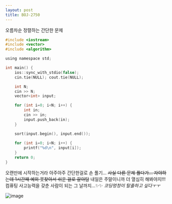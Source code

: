 ```yaml
---
layout: post
title: BOJ-2750
---
```


오름차순 정렬하는 간단한 문제

```c
#include <iostream>
#include <vector>
#include <algorithm>

using namespace std;

int main() {
    ios::sync_with_stdio(false);
    cin.tie(NULL); cout.tie(NULL);

    int N;
    cin >> N;
    vector<int> input;

    for (int i=0; i<N; i++) {
        int in;
        cin >> in;
        input.push_back(in);   
    }

    sort(input.begin(), input.end());
    
    for (int i=0; i<N; i++) {
        printf("%d\n", input[i]);
    }
    return 0;
}
```

오랜만에 시작하는거라 아주아주 간단한걸로 손 풀기... ~~사실 다른 문제 풀다가... 자야하는데 1시간째 예외 못찾아서 쉬운 걸로 갈아탐~~ 
내일은 주말이니까 더 열심히 해봐야지!!! 컴퓨팅 사고능력을 갖춘 사람이 되는 그 날까지...✨✨ *코딩멍청이 탈출하고 싶다ㅜㅜ*

![image](https://user-images.githubusercontent.com/37402072/124304666-fc59ee80-db9e-11eb-8df8-6d2215c9e592.png)


